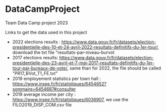 # DataCampProject
Team Data Camp project 2023 

Links to get the data used in this project
- 2022 elections results : https://www.data.gouv.fr/fr/datasets/election-presidentielle-des-10-et-24-avril-2022-resultats-definitifs-du-1er-tour/, download the txt file "resultats-par-niveau-burvot
- 2017 elections results: https://www.data.gouv.fr/fr/datasets/election-presidentielle-des-23-avril-et-7-mai-2017-resultats-definitifs-du-1er-tour-par-bureaux-de-vote/, same than for 2022, the file should be called "PR17_BVot_T1_FE.txt"
- 2019 employement statistics per town hall : https://www.insee.fr/fr/statistiques/6454652?sommaire=6454687#consulter
- 2019 average income per city : https://www.insee.fr/fr/statistiques/6036907, we use the FILO2019_DISP_COM.csv file